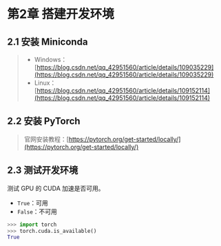 # 第2章 搭建开发环境

## 2.1 安装 Miniconda

> - Windows：[https://blog.csdn.net/qq_42951560/article/details/109035229](https://blog.csdn.net/qq_42951560/article/details/109035229)
> - Linux：[https://blog.csdn.net/qq_42951560/article/details/109152114](https://blog.csdn.net/qq_42951560/article/details/109152114)

## 2.2 安装 PyTorch

> 官网安装教程：[https://pytorch.org/get-started/locally/](https://pytorch.org/get-started/locally/)

## 2.3 测试开发环境

测试 GPU 的 CUDA 加速是否可用。

- `True`：可用
- `False`：不可用

```python
>>> import torch
>>> torch.cuda.is_available()
True
```
